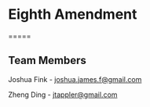 # Eighth Amendment 
=====

## Team Members 
Joshua Fink - joshua.james.f@gmail.com

Zheng Ding - jtappler@gmail.com
